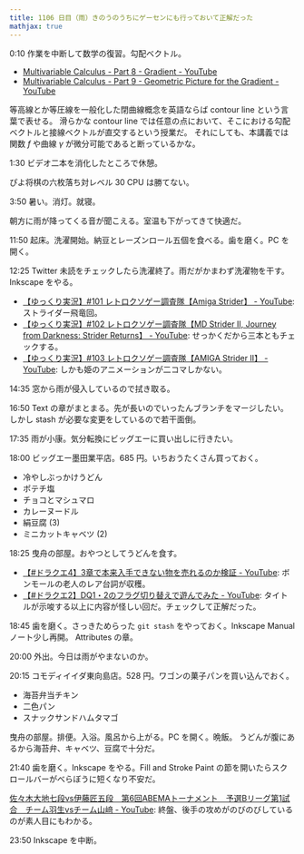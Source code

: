 ```yaml
---
title: 1106 日目（雨）きのうのうちにゲーセンにも行っておいて正解だった
mathjax: true
---
```


0:10 作業を中断して数学の復習。勾配ベクトル。

* [Multivariable Calculus - Part 8 - Gradient - YouTube](https://www.youtube.com/watch?v=rTTG2s_g_Ks&list=PLBh2i93oe2qv4G2AyarkbR3OKBml0hXEg&index=8)
* [Multivariable Calculus - Part 9 - Geometric Picture for the Gradient - YouTube](https://www.youtube.com/watch?v=P0EyEdEcS3c&list=PLBh2i93oe2qv4G2AyarkbR3OKBml0hXEg&index=9)

等高線とか等圧線を一般化した閉曲線概念を英語ならば contour line という言葉で表せる。
滑らかな contour line では任意の点において、そこにおける勾配ベクトルと接線ベクトルが直交するという授業だ。
それにしても、本講義では関数 $f$ や曲線 $\gamma$ が微分可能であると断っているかな。

1:30 ビデオ二本を消化したところで休憩。

ぴよ将棋の六枚落ち対レベル 30 CPU は勝てない。

3:50 暑い。消灯。就寝。

朝方に雨が降ってくる音が聞こえる。室温も下がってきて快適だ。

11:50 起床。洗濯開始。納豆とレーズンロール五個を食べる。歯を磨く。PC を開く。

12:25 Twitter 未読をチェックしたら洗濯終了。雨だがかまわず洗濯物を干す。
Inkscape をやる。

* [【ゆっくり実況】#101 レトロクソゲー調査隊【Amiga Strider】 - YouTube](https://www.youtube.com/watch?v=Vk8_dJ4qkio):
  ストライダー飛竜回。
* [【ゆっくり実況】#102 レトロクソゲー調査隊【MD Strider Ⅱ, Journey from Darkness: Strider Returns】 - YouTube](https://www.youtube.com/watch?v=jzYnUCylNs8):
  せっかくだから三本ともチェックする。
* [【ゆっくり実況】#103 レトロクソゲー調査隊【AMIGA Strider Ⅱ】 - YouTube](https://www.youtube.com/watch?v=Z60Lsl_qwy4):
  しかも姫のアニメーションが二コマしかない。

14:35 窓から雨が侵入しているので拭き取る。

16:50 Text の章がまとまる。先が長いのでいったんブランチをマージしたい。
しかし stash が必要な変更をしているので若干面倒。

17:35 雨が小康。気分転換にビッグエーに買い出しに行きたい。

18:00 ビッグエー墨田業平店。685 円。いちおうたくさん買っておく。

* 冷やしぶっかけうどん
* ポテチ塩
* チョコとマシュマロ
* カレーヌードル
* 絹豆腐 (3)
* ミニカットキャベツ (2)

18:25 曳舟の部屋。おやつとしてうどんを食す。

* [【#ドラクエ4】3章で本来入手できない物を売れるのか検証 - YouTube](https://www.youtube.com/watch?v=WM3WUoPjXbY):
  ボンモールの老人のレア台詞が収穫。
* [【#ドラクエ2】DQ1・2のフラグ切り替えで遊んでみた - YouTube](https://www.youtube.com/watch?v=yYOU3yUNj6E):
  タイトルが示唆する以上に内容が怪しい回だ。チェックして正解だった。

18:45 歯を磨く。さっきためらった `git stash` をやっておく。Inkscape Manual ノート少し再開。
Attributes の章。

20:00 外出。今日は雨がやまないのか。

20:15 コモディイイダ東向島店。528 円。ワゴンの菓子パンを買い込んでおく。

* 海苔弁当チキン
* 二色パン
* スナックサンドハムタマゴ

曳舟の部屋。排便。入浴。風呂から上がる。PC を開く。晩飯。
うどんが腹にあるから海苔弁、キャベツ、豆腐で十分だ。

21:40 歯を磨く。Inkscape をやる。Fill and Stroke Paint の節を開いたらスクロールバーがべらぼうに短くなり不安だ。

[佐々木大地七段vs伊藤匠五段　第6回ABEMAトーナメント　予選Bリーグ第1試合　チーム羽生vsチーム山﨑 - YouTube](https://www.youtube.com/watch?v=swKGWqaXhH0):
終盤、後手の攻めがのびのびしているのが素人目にもわかる。

23:50 Inkscape を中断。
